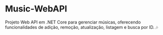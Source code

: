 # Music-WebAPI
Projeto Web API em .NET Core para gerenciar músicas, oferecendo funcionalidades de adição, remoção, atualização, listagem e busca por ID. 🎶
